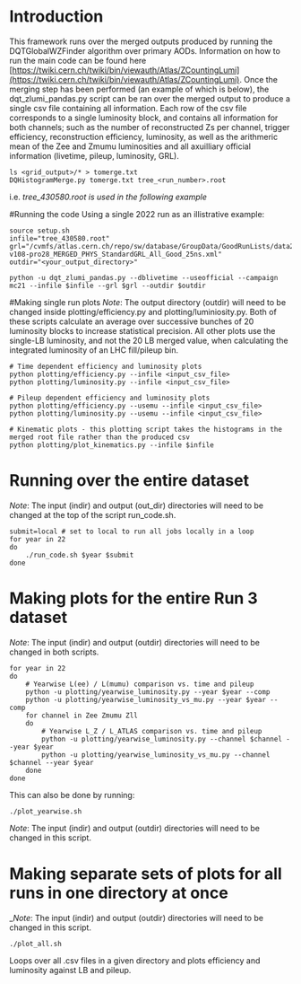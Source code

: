 # Introduction
This framework runs over the merged outputs produced by running the DQTGlobalWZFinder algorithm over primary AODs. Information on how to run the main code can be found here [https://twiki.cern.ch/twiki/bin/viewauth/Atlas/ZCountingLumi](https://twiki.cern.ch/twiki/bin/viewauth/Atlas/ZCountingLumi).
Once the merging step has been performed (an example of which is below), the dqt_zlumi_pandas.py script can be ran over the merged output to produce a single csv file containing all information. 
Each row of the csv file corresponds to a single luminosity block, and contains all information for both channels; such as the number of reconstructed Zs per channel, trigger efficiency, reconstruction efficiency, luminosity, as well as the arithmeric mean of the Zee and Zmumu luminosities and all axuilliary official information (livetime, pileup, luminosity, GRL).
```
ls <grid_output>/* > tomerge.txt
DQHistogramMerge.py tomerge.txt tree_<run_number>.root
```
i.e. *tree_430580.root is used in the following example*

#Running the code
Using a single 2022 run as an illistrative example:
```
source setup.sh
infile="tree_430580.root"
grl="/cvmfs/atlas.cern.ch/repo/sw/database/GroupData/GoodRunLists/data22_13p6TeV/20220902/data22_13p6TeV.periodF_DetStatus-v108-pro28_MERGED_PHYS_StandardGRL_All_Good_25ns.xml"
outdir="<your_output_directory>"

python -u dqt_zlumi_pandas.py --dblivetime --useofficial --campaign mc21 --infile $infile --grl $grl --outdir $outdir
```

#Making single run plots
*Note*: The output directory (outdir) will need to be changed inside plotting/efficiency.py and plotting/luminiosity.py. Both of these scripts calculate an average over successive bunches of 20 luminosity blocks to increase statistical precision. All other plots use the single-LB luminosity, and not the 20 LB merged value, when calculating the integrated luminosity of an LHC fill/pileup bin.
```
# Time dependent efficiency and luminosity plots
python plotting/efficiency.py --infile <input_csv_file>
python plotting/luminosity.py --infile <input_csv_file>

# Pileup dependent efficiency and luminosity plots
python plotting/efficiency.py --usemu --infile <input_csv_file>
python plotting/luminosity.py --usemu --infile <input_csv_file>

# Kinematic plots - this plotting script takes the histograms in the merged root file rather than the produced csv
python plotting/plot_kinematics.py --infile $infile
```

# Running over the entire dataset
_Note_: The input (indir) and output (out_dir) directories will need to be changed at the top of the script run_code.sh.
```
submit=local # set to local to run all jobs locally in a loop
for year in 22
do
    ./run_code.sh $year $submit
done
```

# Making plots for the entire Run 3 dataset
_Note_: The input (indir) and output (outdir) directories will need to be changed in both scripts.

```
for year in 22
do
    # Yearwise L(ee) / L(mumu) comparison vs. time and pileup
    python -u plotting/yearwise_luminosity.py --year $year --comp
    python -u plotting/yearwise_luminosity_vs_mu.py --year $year --comp
    for channel in Zee Zmumu Zll
    do
        # Yearwise L_Z / L_ATLAS comparison vs. time and pileup
        python -u plotting/yearwise_luminosity.py --channel $channel --year $year
        python -u plotting/yearwise_luminosity_vs_mu.py --channel $channel --year $year
    done
done

```
This can also be done by running:
```
./plot_yearwise.sh
```
_Note_: The input (indir) and output (outdir) directories will need to be changed in this script.

# Making separate sets of plots for all runs in one directory at once
__Note_: The input (indir) and output (outdir) directories will need to be changed in this script.

```
./plot_all.sh
```
Loops over all .csv files in a given directory and plots efficiency and luminosity against LB and pileup.